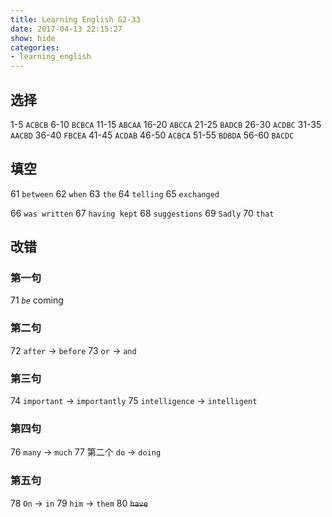```yaml
---
title: Learning English G2-33
date: 2017-04-13 22:15:27
show: hide
categories:
- learning_english
---
```


## 选择

1-5 `ACBCB`      6-10 `BCBCA`     11-15 `ABCAA`
16-20 `ABCCA`    21-25 `BADCB`    26-30 `ACDBC`
31-35 `AACBD`    36-40 `FBCEA`    41-45 `ACDAB`
46-50 `ACBCA`    51-55 `BDBDA`    56-60 `BACDC`
<!-- more -->

## 填空

61 `between`
62 `when`
63 `the`
64 `telling`
65 `exchanged`

66 `was written`
67 `having kept`
68 `suggestions`
69 `Sadly`
70 `that`

## 改错

### 第一句

71 *`be`* coming

### 第二句

72 `after` -> `before`
73 `or` -> `and`

### 第三句

74 `important` -> `importantly`
75 `intelligence` -> `intelligent`

### 第四句

76 `many` -> `much`
77 第二个 `do` -> `doing`

### 第五句

78 `On` -> `in`
79 `him` -> `them`
80 ~~`have`~~
